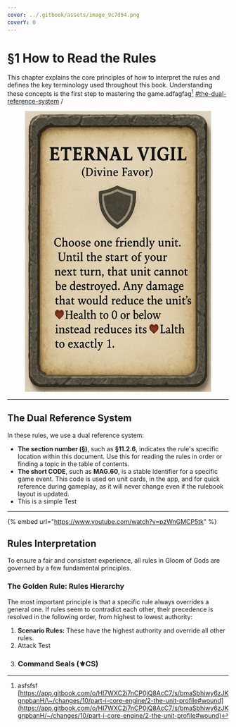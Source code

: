 ```yaml
---
cover: ../.gitbook/assets/image_9c7d54.png
coverY: 0
---
```


# §1 How to Read the Rules

This chapter explains the core principles of how to interpret the rules and defines the key terminology used throughout this book. Understanding these concepts is the first step to mastering the game.adfagfag[^1] [#the-dual-reference-system](01-how-to-read.md#the-dual-reference-system "mention") /

<figure><img src="../.gitbook/assets/ChatGPT Image Jun 27, 2025, 06_30_05 PM.png" alt=""><figcaption></figcaption></figure>

***

## The Dual Reference System

In these rules, we use a dual reference system:

* **The section number (§)**, such as **§11.2.6**, indicates the rule's specific location within this document. Use this for reading the rules in order or finding a topic in the table of contents.
* **The short CODE**, such as **MAG.60**, is a stable identifier for a specific game event. This code is used on unit cards, in the app, and for quick reference during gameplay, as it will never change even if the rulebook layout is updated.
* This is a simple Test

***

{% embed url="https://www.youtube.com/watch?v=pzWnGMCP5tk" %}

## Rules Interpretation

To ensure a fair and consistent experience, all rules in Gloom of Gods are governed by a few fundamental principles.

### The Golden Rule: Rules Hierarchy

The most important principle is that a specific rule always overrides a general one. If rules seem to contradict each other, their precedence is resolved in the following order, from highest to lowest authority:

1. **Scenario Rules:** These have the highest authority and override all other rules.
2. Attack Test&#x20;
3. ### Command Seals (⚜️CS)

[^1]: asfsfsf [https://app.gitbook.com/o/HI7WXC2i7nCP0jQ8AcC7/s/bmaSbhiwy6zJKgnpbanH/\~/changes/10/part-i-core-engine/2-the-unit-profile#wound](https://app.gitbook.com/o/HI7WXC2i7nCP0jQ8AcC7/s/bmaSbhiwy6zJKgnpbanH/~/changes/10/part-i-core-engine/2-the-unit-profile#wound)
